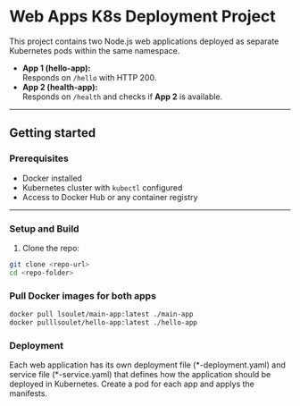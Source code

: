 # Web Apps K8s Deployment Project

This project contains two Node.js web applications deployed as separate Kubernetes pods within the same namespace.

- **App 1 (hello-app):**  
  Responds on `/hello` with HTTP 200.
- **App 2 (health-app):**  
  Responds on `/health` and checks if **App 2** is available.

---

## Getting started

### Prerequisites

- Docker installed
- Kubernetes cluster with `kubectl` configured
- Access to Docker Hub or any container registry

---

### Setup and Build

1. Clone the repo:

```bash
git clone <repo-url>
cd <repo-folder>
```

### Pull Docker images for both apps

```bash
docker pull lsoulet/main-app:latest ./main-app
docker pulllsoulet/hello-app:latest ./hello-app
```

### Deployment

Each web application has its own deployment file (\*-deployment.yaml) and service file (\*-service.yaml) that defines how the application should be deployed in Kubernetes.
Create a pod for each app and applys the manifests.
